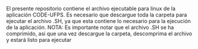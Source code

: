 El presente repositorio contiene el archivo ejecutable para linux de la aplicación CODE-UFPS. 
Es necesario que descargue toda la carpeta para ejecutar el archivo .SH, ya que esta contiene 
lo necesario para la ejecución de la aplicación.
NOTA:
Es importante notar que el archivo .SH se ha comprimido, asi que una vez descargue la carpeta, 
descomprima el archivo y estará listo para ejecutar
